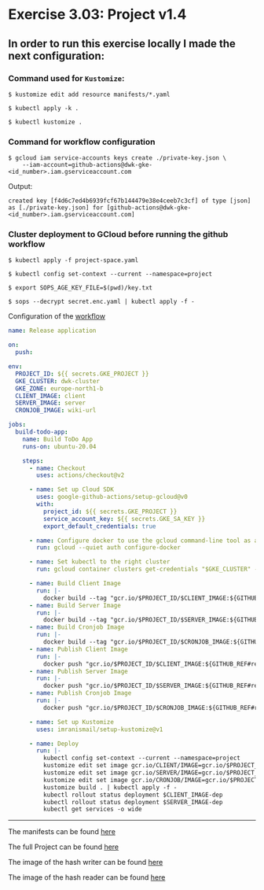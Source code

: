 # Exercise 3.03: Project v1.4

## In order to run this exercise locally I made the next configuration:

### Command used for ```Kustomize```:
```
$ kustomize edit add resource manifests/*.yaml

$ kubectl apply -k .

$ kubectl kustomize .
```

### Command for workflow configuration
```
$ gcloud iam service-accounts keys create ./private-key.json \
    --iam-account=github-actions@dwk-gke-<id_number>.iam.gserviceaccount.com
```
Output:
```
created key [f4d6c7ed4b6939fcf67b144479e38e4ceeb7c3cf] of type [json] as [./private-key.json] for [github-actions@dwk-gke-<id_number>.iam.gserviceaccount.com]

```
### Cluster deployment to GCloud before running the github workflow
```
$ kubectl apply -f project-space.yaml

$ kubectl config set-context --current --namespace=project

$ export SOPS_AGE_KEY_FILE=$(pwd)/key.txt

$ sops --decrypt secret.enc.yaml | kubectl apply -f -
```

Configuration of the [workflow](./main.yaml)
```yaml
name: Release application

on:
  push:

env:
  PROJECT_ID: ${{ secrets.GKE_PROJECT }}
  GKE_CLUSTER: dwk-cluster
  GKE_ZONE: europe-north1-b
  CLIENT_IMAGE: client
  SERVER_IMAGE: server
  CRONJOB_IMAGE: wiki-url

jobs:
  build-todo-app:
    name: Build ToDo App
    runs-on: ubuntu-20.04

    steps:
      - name: Checkout
        uses: actions/checkout@v2

      - name: Set up Cloud SDK
        uses: google-github-actions/setup-gcloud@v0
        with:
          project_id: ${{ secrets.GKE_PROJECT }}
          service_account_key: ${{ secrets.GKE_SA_KEY }}
          export_default_credentials: true

      - name: Configure docker to use the gcloud command-line tool as a credential helper
        run: gcloud --quiet auth configure-docker

      - name: Set kubectl to the right cluster
        run: gcloud container clusters get-credentials "$GKE_CLUSTER" --zone "$GKE_ZONE"

      - name: Build Client Image
        run: |-
          docker build --tag "gcr.io/$PROJECT_ID/$CLIENT_IMAGE:${GITHUB_REF#refs/heads/}-$GITHUB_SHA" ./client
      - name: Build Server Image
        run: |-
          docker build --tag "gcr.io/$PROJECT_ID/$SERVER_IMAGE:${GITHUB_REF#refs/heads/}-$GITHUB_SHA" ./server
      - name: Build Cronjob Image
        run: |-
          docker build --tag "gcr.io/$PROJECT_ID/$CRONJOB_IMAGE:${GITHUB_REF#refs/heads/}-$GITHUB_SHA" ./cronjob
      - name: Publish Client Image
        run: |-
          docker push "gcr.io/$PROJECT_ID/$CLIENT_IMAGE:${GITHUB_REF#refs/heads/}-$GITHUB_SHA"
      - name: Publish Server Image
        run: |-
          docker push "gcr.io/$PROJECT_ID/$SERVER_IMAGE:${GITHUB_REF#refs/heads/}-$GITHUB_SHA"
      - name: Publish Cronjob Image
        run: |-
          docker push "gcr.io/$PROJECT_ID/$CRONJOB_IMAGE:${GITHUB_REF#refs/heads/}-$GITHUB_SHA"

      - name: Set up Kustomize
        uses: imranismail/setup-kustomize@v1

      - name: Deploy
        run: |-
          kubectl config set-context --current --namespace=project
          kustomize edit set image gcr.io/CLIENT/IMAGE=gcr.io/$PROJECT_ID/$CLIENT_IMAGE:${GITHUB_REF#refs/heads/}-$GITHUB_SHA
          kustomize edit set image gcr.io/SERVER/IMAGE=gcr.io/$PROJECT_ID/$SERVER_IMAGE:${GITHUB_REF#refs/heads/}-$GITHUB_SHA
          kustomize edit set image gcr.io/CRONJOB/IMAGE=gcr.io/$PROJECT_ID/$CRONJOB_IMAGE:${GITHUB_REF#refs/heads/}-$GITHUB_SHA
          kustomize build . | kubectl apply -f -
          kubectl rollout status deployment $CLIENT_IMAGE-dep
          kubectl rollout status deployment $SERVER_IMAGE-dep
          kubectl get services -o wide
```

---
The manifests can be found [here](./manifests/)

The full Project can be found [here](https://github.com/PacoZG/dwk-project)

The image of the hash writer can be found [here](https://hub.docker.com/r/sirpacoder/client)

The image of the hash reader can be found [here](https://hub.docker.com/r/sirpacoder/server)

